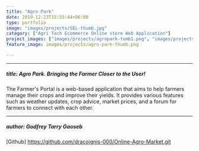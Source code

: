 ```yaml
---
title: "Agro Park"
date: 2019-12-23T15:55:44+06:00
type: portfolio
image: "images/projects/SEL-thumb.jpg"
category: ["Agri Tech Ecommerce Online store Web Application"]
project_images: ["images/projects/agropark-tumb1.png", "images/projects/agropark-tumb2.png", "images/projects/agropark-tumb3.png", ]
feature_image: images/projects/agro-park-thumb.png

---
```


---
##### title: Agro Park. Bringing the Farmer Closer to the User!
The Farmer's Portal is a web-based application that aims to help farmers manage their crops and improve their yields. It provides various features such as weather updates, crop advice, market prices, and a forum for farmers to connect with each other.

---
##### author: Godfrey Tarry Gaoseb

[Github] https://github.com/dracoignis-000/Online-Agro-Market.git